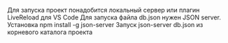 Для запуска проект понадобится локальный сервер или плагин LiveReload для VS Code
Для запуска файла db.json нужен JSON server.
Установка npm install -g json-server
Запуск json-server db.json из корневого каталога проекта
